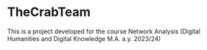 # TheCrabTeam
This is a project developed for the course Network Analysis (Digital Humanities and Digital Knowledge M.A. a.y. 2023/24)
